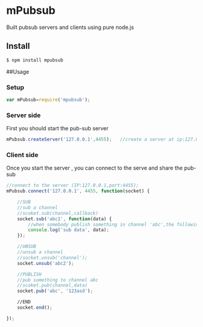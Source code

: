 mPubsub
=======

Built pubsub servers and clients using pure node.js 

## Install
```bash
$ npm install mpubsub
```
##Usage

### Setup

```javascript
var mPubsub=require('mpubsub');   
```

### Server side
First you should start the pub-sub server
```javascript
mPubsub.createServer('127.0.0.1',4455);   //create a server at ip:127.0.0.1 and port:4455
```

### Client side
Once you start the server , you can connect to the serve and share the pub-sub

```javascript
//connect to the server (IP:127.0.0.1,port:4455);
mPubsub.connect('127.0.0.1', 4455, function(socket) {

	//SUB
	//sub a channel
	//scoket.sub(channel,callback)
    socket.sub('abc1', function(data) {
    	//when somebody publish something in channel 'abc',the following will work
        console.log('sub data', data);
    });

    //UNSUB
    //unsub a channel
    //socket.unsub('channel');
    socket.unsub('abc2');

    //PUBLISH
    //pub something to channel abc
	//scoket.pub(channel,data)
    socket.pub('abc', '123asd');

    //END
    socket.end();

});
``` 


